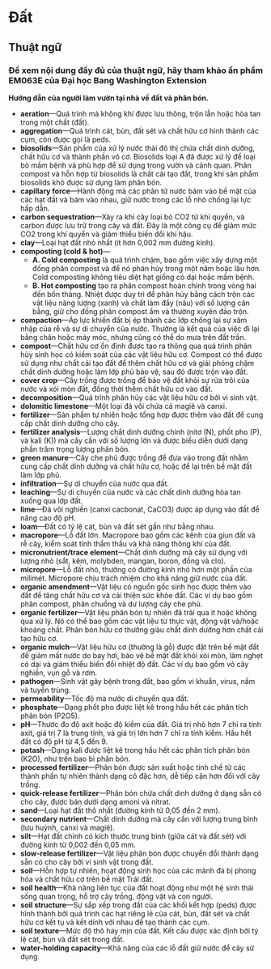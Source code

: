 # Đất  
## Thuật ngữ  

### Để xem nội dung đầy đủ của thuật ngữ, hãy tham khảo ấn phẩm EM063E của Đại học Bang Washington Extension  
**Hướng dẫn của người làm vườn tại nhà về đất và phân bón.**  

- **aeration**—Quá trình mà không khí được lưu thông, trộn lẫn hoặc hòa tan trong một chất (đất).  
- **aggregation**—Quá trình cát, bùn, đất sét và chất hữu cơ hình thành các cụm, còn được gọi là peds.  
- **biosolids**—Sản phẩm của xử lý nước thải đô thị chứa chất dinh dưỡng, chất hữu cơ và thành phần vô cơ. Biosolids loại A đã được xử lý để loại bỏ mầm bệnh và phù hợp để sử dụng trong vườn và cảnh quan. Phân compost và hỗn hợp từ biosolids là chất cải tạo đất, trong khi sản phẩm biosolids khô được sử dụng làm phân bón.  
- **capillary force**—Hành động mà các phân tử nước bám vào bề mặt của các hạt đất và bám vào nhau, giữ nước trong các lỗ nhỏ chống lại lực hấp dẫn.  
- **carbon sequestration**—Xảy ra khi cây loại bỏ CO2 từ khí quyển, và carbon được lưu trữ trong cây và đất. Đây là một công cụ để giảm mức CO2 trong khí quyển và giảm thiểu biến đổi khí hậu.  
- **clay**—Loại hạt đất nhỏ nhất (ít hơn 0,002 mm đường kính).  
- **composting (cold & hot)**—  
  - **A. Cold composting** là quá trình chậm, bao gồm việc xây dựng một đống phân compost và để nó phân hủy trong một năm hoặc lâu hơn. Cold composting không tiêu diệt hạt giống cỏ dại hoặc mầm bệnh.  
  - **B. Hot composting** tạo ra phân compost hoàn chỉnh trong vòng hai đến bốn tháng. Nhiệt được duy trì để phân hủy bằng cách trộn các vật liệu năng lượng (xanh) và chất làm đầy (nâu) với số lượng cân bằng, giữ cho đống phân compost ẩm và thường xuyên đảo trộn.  
- **compaction**—Áp lực khiến đất bị ép thành các lớp chống lại sự xâm nhập của rễ và sự di chuyển của nước. Thường là kết quả của việc đi lại bằng chân hoặc máy móc, nhưng cũng có thể do mưa trên đất trần.  
- **compost**—Chất hữu cơ ổn định được tạo ra thông qua quá trình phân hủy sinh học có kiểm soát của các vật liệu hữu cơ. Compost có thể được sử dụng như chất cải tạo đất để thêm chất hữu cơ và giải phóng chậm chất dinh dưỡng hoặc làm lớp phủ bảo vệ, sau đó được trộn vào đất.  
- **cover crop**—Cây trồng được trồng để bảo vệ đất khỏi sự rửa trôi của nước và xói mòn đất, đồng thời thêm chất hữu cơ vào đất.  
- **decomposition**—Quá trình phân hủy các vật liệu hữu cơ bởi vi sinh vật.  
- **dolomitic limestone**—Một loại đá vôi chứa cả magiê và canxi.  
- **fertilizer**—Sản phẩm tự nhiên hoặc tổng hợp được thêm vào đất để cung cấp chất dinh dưỡng cho cây.  
- **fertilizer analysis**—Lượng chất dinh dưỡng chính (nitơ (N), phốt pho (P), và kali (K)) mà cây cần với số lượng lớn và được biểu diễn dưới dạng phần trăm trọng lượng phân bón.  
- **green manure**—Cây che phủ được trồng để đưa vào trong đất nhằm cung cấp chất dinh dưỡng và chất hữu cơ, hoặc để lại trên bề mặt đất làm lớp phủ.  
- **infiltration**—Sự di chuyển của nước qua đất.  
- **leaching**—Sự di chuyển của nước và các chất dinh dưỡng hòa tan xuống qua lớp đất.  
- **lime**—Đá vôi nghiền (canxi cacbonat, CaCO3) được áp dụng vào đất để nâng cao độ pH.  
- **loam**—Đất có tỷ lệ cát, bùn và đất sét gần như bằng nhau.  
- **macropore**—Lỗ đất lớn. Macropore bao gồm các kênh của giun đất và rễ cây, kiểm soát tính thẩm thấu và khả năng thông khí của đất.  
- **micronutrient/trace element**—Chất dinh dưỡng mà cây sử dụng với lượng nhỏ (sắt, kẽm, molybden, mangan, boron, đồng và clo).  
- **micropore**—Lỗ đất nhỏ, thường có đường kính nhỏ hơn một phần của milimét. Micropore chịu trách nhiệm cho khả năng giữ nước của đất.  
- **organic amendment**—Vật liệu có nguồn gốc sinh học được thêm vào đất để tăng chất hữu cơ và cải thiện sức khỏe đất. Các ví dụ bao gồm phân compost, phân chuồng và dư lượng cây che phủ.  
- **organic fertilizer**—Vật liệu phân bón tự nhiên đã trải qua ít hoặc không qua xử lý. Nó có thể bao gồm các vật liệu từ thực vật, động vật và/hoặc khoáng chất. Phân bón hữu cơ thường giàu chất dinh dưỡng hơn chất cải tạo hữu cơ.  
- **organic mulch**—Vật liệu hữu cơ (thường là gỗ) được đặt trên bề mặt đất để giảm mất nước do bay hơi, bảo vệ bề mặt đất khỏi xói mòn, làm nghẹt cỏ dại và giảm thiểu biến đổi nhiệt độ đất. Các ví dụ bao gồm vỏ cây nghiền, vụn gỗ và rơm.  
- **pathogen**—Sinh vật gây bệnh trong đất, bao gồm vi khuẩn, virus, nấm và tuyến trùng.  
- **permeability**—Tốc độ mà nước di chuyển qua đất.  
- **phosphate**—Dạng phốt pho được liệt kê trong hầu hết các phân tích phân bón (P2O5).  
- **pH**—Thước đo độ axit hoặc độ kiềm của đất. Giá trị nhỏ hơn 7 chỉ ra tính axit, giá trị 7 là trung tính, và giá trị lớn hơn 7 chỉ ra tính kiềm. Hầu hết đất có độ pH từ 4,5 đến 9.  
- **potash**—Dạng kali được liệt kê trong hầu hết các phân tích phân bón (K2O), như trên bao bì phân bón.  
- **processed fertilizer**—Phân bón được sản xuất hoặc tinh chế từ các thành phần tự nhiên thành dạng cô đặc hơn, dễ tiếp cận hơn đối với cây trồng.  
- **quick-release fertilizer**—Phân bón chứa chất dinh dưỡng ở dạng sẵn có cho cây, được bán dưới dạng amoni và nitrat.  
- **sand**—Loại hạt đất thô nhất (đường kính từ 0,05 đến 2 mm).  
- **secondary nutrient**—Chất dinh dưỡng mà cây cần với lượng trung bình (lưu huỳnh, canxi và magiê).  
- **silt**—Hạt đất chính có kích thước trung bình (giữa cát và đất sét) với đường kính từ 0,002 đến 0,05 mm.  
- **slow-release fertilizer**—Vật liệu phân bón được chuyển đổi thành dạng sẵn có cho cây bởi vi sinh vật trong đất.  
- **soil**—Hỗn hợp tự nhiên, hoạt động sinh học của các mảnh đá bị phong hóa và chất hữu cơ trên bề mặt Trái đất.  
- **soil health**—Khả năng liên tục của đất hoạt động như một hệ sinh thái sống quan trọng, hỗ trợ cây trồng, động vật và con người.  
- **soil structure**—Sự sắp xếp trong đất của các khối kết hợp (peds) được hình thành bởi quá trình các hạt riêng lẻ của cát, bùn, đất sét và chất hữu cơ kết tụ và kết dính với nhau để tạo thành các cụm.  
- **soil texture**—Mức độ thô hay mịn của đất. Kết cấu được xác định bởi tỷ lệ cát, bùn và đất sét trong đất.  
- **water-holding capacity**—Khả năng của các lỗ đất giữ nước để cây sử dụng.